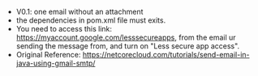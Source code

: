 - V0.1: one email without an attachment
- the dependencies in pom.xml file must exits.
- You need to access this link: https://myaccount.google.com/lesssecureapps, from the email ur sending the message from, and turn on "Less secure app access".
- Original Reference: https://netcorecloud.com/tutorials/send-email-in-java-using-gmail-smtp/
